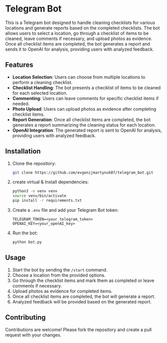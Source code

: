 # Telegram Bot

This is a Telegram bot designed to handle cleaning checklists for various locations and generate reports based on the completed checklists. The bot allows users to select a location, go through a checklist of items to be cleaned, leave comments if necessary, and upload photos as evidence. Once all checklist items are completed, the bot generates a report and sends it to OpenAI for analysis, providing users with analyzed feedback.

## Features

- **Location Selection**: Users can choose from multiple locations to perform a cleaning checklist.
- **Checklist Handling**: The bot presents a checklist of items to be cleaned for each selected location.
- **Commenting**: Users can leave comments for specific checklist items if needed.
- **Photo Upload**: Users can upload photos as evidence after completing checklist items.
- **Report Generation**: Once all checklist items are completed, the bot generates a report summarizing the cleaning status for each location.
- **OpenAI Integration**: The generated report is sent to OpenAI for analysis, providing users with analyzed feedback.


## Installation

1. Clone the repository:

    ```bash
    git clone https://github.com/evgenijmartynuk07/telegram_bot.git
    ```

2. create virtual & Install dependencies:

    ```bash
    python3 -m venv venv
    source venv/bin/activate
    pip install -r requirements.txt
    ```

3. Create a `.env` file and add your Telegram Bot token:

    ```env
    TELEGRAM_TOKEN=<your_telegram_token>
    OPENAI_KEY=<your_openAI_key>
    ```

4. Run the bot:

    ```bash
    python bot.py
    ```

## Usage

1. Start the bot by sending the `/start` command.
2. Choose a location from the provided options.
3. Go through the checklist items and mark them as completed or leave comments if necessary.
4. Upload photos as evidence for completed items.
5. Once all checklist items are completed, the bot will generate a report.
6. Analyzed feedback will be provided based on the generated report.

## Contributing

Contributions are welcome! Please fork the repository and create a pull request with your changes.

